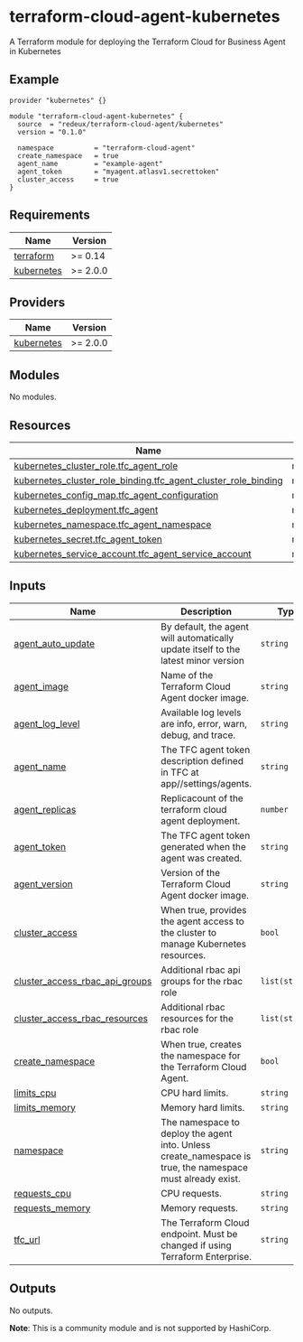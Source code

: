 # terraform-cloud-agent-kubernetes
A Terraform module for deploying the Terraform Cloud for Business Agent in Kubernetes

## Example
```hcl
provider "kubernetes" {}

module "terraform-cloud-agent-kubernetes" {
  source  = "redeux/terraform-cloud-agent/kubernetes"
  version = "0.1.0"

  namespace          = "terraform-cloud-agent"
  create_namespace   = true
  agent_name         = "example-agent"
  agent_token        = "myagent.atlasv1.secrettoken"
  cluster_access     = true
}
```

<!-- BEGIN_TF_DOCS -->
## Requirements

| Name | Version |
|------|---------|
| <a name="requirement_terraform"></a> [terraform](#requirement\_terraform) | >= 0.14 |
| <a name="requirement_kubernetes"></a> [kubernetes](#requirement\_kubernetes) | >= 2.0.0 |

## Providers

| Name | Version |
|------|---------|
| <a name="provider_kubernetes"></a> [kubernetes](#provider\_kubernetes) | >= 2.0.0 |

## Modules

No modules.

## Resources

| Name | Type |
|------|------|
| [kubernetes_cluster_role.tfc_agent_role](https://registry.terraform.io/providers/hashicorp/kubernetes/latest/docs/resources/cluster_role) | resource |
| [kubernetes_cluster_role_binding.tfc_agent_cluster_role_binding](https://registry.terraform.io/providers/hashicorp/kubernetes/latest/docs/resources/cluster_role_binding) | resource |
| [kubernetes_config_map.tfc_agent_configuration](https://registry.terraform.io/providers/hashicorp/kubernetes/latest/docs/resources/config_map) | resource |
| [kubernetes_deployment.tfc_agent](https://registry.terraform.io/providers/hashicorp/kubernetes/latest/docs/resources/deployment) | resource |
| [kubernetes_namespace.tfc_agent_namespace](https://registry.terraform.io/providers/hashicorp/kubernetes/latest/docs/resources/namespace) | resource |
| [kubernetes_secret.tfc_agent_token](https://registry.terraform.io/providers/hashicorp/kubernetes/latest/docs/resources/secret) | resource |
| [kubernetes_service_account.tfc_agent_service_account](https://registry.terraform.io/providers/hashicorp/kubernetes/latest/docs/resources/service_account) | resource |

## Inputs

| Name | Description | Type | Default | Required |
|------|-------------|------|---------|:--------:|
| <a name="input_agent_auto_update"></a> [agent\_auto\_update](#input\_agent\_auto\_update) | By default, the agent will automatically update itself to the latest minor version | `string` | `"minor"` | no |
| <a name="input_agent_image"></a> [agent\_image](#input\_agent\_image) | Name of the Terraform Cloud Agent docker image. | `string` | `"hashicorp/tfc-agent"` | no |
| <a name="input_agent_log_level"></a> [agent\_log\_level](#input\_agent\_log\_level) | Available log levels are info, error, warn, debug, and trace. | `string` | `"error"` | no |
| <a name="input_agent_name"></a> [agent\_name](#input\_agent\_name) | The TFC agent token description defined in TFC at app/<org>/settings/agents. | `string` | n/a | yes |
| <a name="input_agent_replicas"></a> [agent\_replicas](#input\_agent\_replicas) | Replicacount of the terraform cloud agent deployment. | `number` | `1` | no |
| <a name="input_agent_token"></a> [agent\_token](#input\_agent\_token) | The TFC agent token generated when the agent was created. | `string` | n/a | yes |
| <a name="input_agent_version"></a> [agent\_version](#input\_agent\_version) | Version of the Terraform Cloud Agent docker image. | `string` | `"latest"` | no |
| <a name="input_cluster_access"></a> [cluster\_access](#input\_cluster\_access) | When true, provides the agent access to the cluster to manage Kubernetes resources. | `bool` | `false` | no |
| <a name="input_cluster_access_rbac_api_groups"></a> [cluster\_access\_rbac\_api\_groups](#input\_cluster\_access\_rbac\_api\_groups) | Additional rbac api groups for the rbac role | `list(string)` | `[]` | no |
| <a name="input_cluster_access_rbac_resources"></a> [cluster\_access\_rbac\_resources](#input\_cluster\_access\_rbac\_resources) | Additional rbac resources for the rbac role | `list(string)` | `[]` | no |
| <a name="input_create_namespace"></a> [create\_namespace](#input\_create\_namespace) | When true, creates the namespace for the Terraform Cloud Agent. | `bool` | `false` | no |
| <a name="input_limits_cpu"></a> [limits\_cpu](#input\_limits\_cpu) | CPU hard limits. | `string` | `"2"` | no |
| <a name="input_limits_memory"></a> [limits\_memory](#input\_limits\_memory) | Memory hard limits. | `string` | `"2Gi"` | no |
| <a name="input_namespace"></a> [namespace](#input\_namespace) | The namespace to deploy the agent into.  Unless create\_namespace is true, the namespace must already exist. | `string` | n/a | yes |
| <a name="input_requests_cpu"></a> [requests\_cpu](#input\_requests\_cpu) | CPU requests. | `string` | `"500m"` | no |
| <a name="input_requests_memory"></a> [requests\_memory](#input\_requests\_memory) | Memory requests. | `string` | `"250Mi"` | no |
| <a name="input_tfc_url"></a> [tfc\_url](#input\_tfc\_url) | The Terraform Cloud endpoint.  Must be changed if using Terraform Enterprise. | `string` | `"https://app.terraform.io"` | no |

## Outputs

No outputs.
<!-- END_TF_DOCS -->

**Note**: This is a community module and is not supported by HashiCorp.
